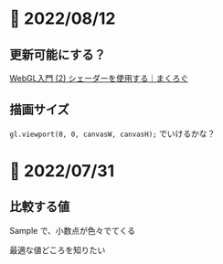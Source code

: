 # 📝 2022/08/12


## 更新可能にする？

[WebGL入門 (2) シェーダーを使用する｜まくろぐ](https://maku.blog/p/8s4uhzv/)

## 描画サイズ

`gl.viewport(0, 0, canvasW, canvasH);` でいけるかな？



# 📝 2022/07/31

## 比較する値

Sample で、小数点が色々でてくる

最適な値どころを知りたい
